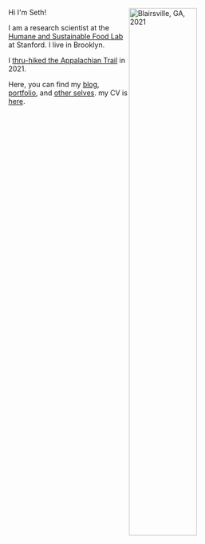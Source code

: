 Hi I'm Seth!  <img align="right" src="/./_index_files/homepage-photos/YHITW-face.JPG" alt="Blairsville, GA, 2021" width="52%" height="52%"/> 

I am a research scientist at the [Humane and Sustainable Food Lab](https://www.foodlabstanford.com/) at Stanford. 
I live in Brooklyn.

I [thru-hiked the Appalachian Trail](https://journeys.appalachiantrail.org/issue/spring-summer-2022/traveling-north/) in 2021. 

Here, you can find my [blog](/blog), [portfolio](/portfolio), and [other selves](/other-selves). my CV is [here](https://www.dropbox.com/s/g14078i3nh7q0yp/Seth_Green_CV.pdf?dl=0).